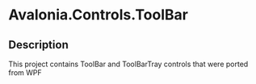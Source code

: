 # Avalonia.Controls.ToolBar

## Description
This project contains ToolBar and ToolBarTray controls that were ported from WPF
